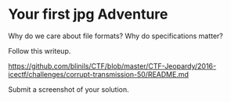 # Your first jpg Adventure

Why do we care about file formats? Why do specifications matter?

Follow this writeup.

<a
href="https://github.com/blinils/CTF/blob/master/CTF-Jeopardy/2016-icectf/challenges/corrupt-transmission-50/README.md"
target="_blank">https://github.com/blinils/CTF/blob/master/CTF-Jeopardy/2016-icectf/challenges/corrupt-transmission-50/README.md</a>

Submit a screenshot of your solution.
